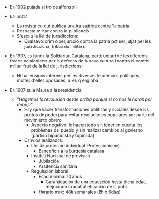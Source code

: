 - En 1902 pujada al tro de alfons xiii

- En 1905:
	- La revista cu-cut publica una ira satirica contra 'la patria'
	- Resposta militar contra la publicació
	- S'escriu la llei de jurisdiccions:
		- Qualsevol crim o perjuració contra la patria pot ser jutjat per les jurisdiccions, tribunals militars

- En 1907, es funda la Solidaritat Catalana, partit unitari de les diferents forces catalanistes per la defensa de la seva cultura i contra el control militar fruit de la llei de jurisdiccions:
	- Hi ha tensions internes per les diverses tendencies polítiques, moltes d'elles oposades, a les q engloba

- En 1907 puja Maura a la presidencia
	- *"Hagamos la revolucion desde arriba porque si no nos la haran por debajo"*
		- Hay que hacer transformaciones politicas y sociales desde los puntos de poder para evitar revoluciones populares por parte del movimiento obrero
			- Aspecto negativo: lo hacen todo sin tener en cuenta los problemas del pueblo y sin realizar cambios al govierno (partido bipartidista y tupinada)
		- Canvios realizados:
			- Llei de proteccio individual (Proteccionisme)
				- Beneeficia a la burgesia catalana
			- Instituti Nacional de prevision
				- Jubilación
				- Assitencia sanitaria
			- Regulación laboral:
				- Edad mínima: 10 años
					- Garanticación de una educación hasta dicha edad, mejorando la analfabeticacion de la pobl.
				- Horario màx: 48h semanales (8h x 6dias)